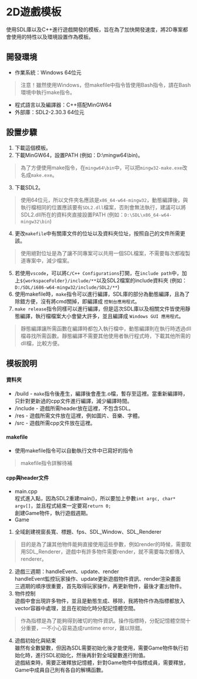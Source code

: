 # 2D遊戲模板

使用SDL庫以及C++進行遊戲開發的模板，旨在為了加快開發速度，將2D專案都會使用的特性以及環境設置作為模板。

## 開發環境

- 作業系統：Windows 64位元
> 注意！雖然使用Windows，但makefile中指令皆使用Bash指令，請在Bash環境中執行make指令。
- 程式語言以及編譯器：C++搭配MinGW64
- 外部庫：SDL2-2.30.3 64位元

## 設置步驟

1. 下載這個模板。
2. 下載MinGW64，設置PATH (例如：D:\mingw64\bin)。
> 為了方便使用make指令，在`mingw64\bin`中，可以把`mingw32-make.exe`改名成`make.exe`。
3. 下載SDL2。
> 使用64位元，所以文件夾名應該是`x86_64-w64-mingw32`，動態編譯後，與執行檔相同的位置應該要有`SDL2.dll`檔案，否則會無法執行，建議可以將SDL2.dll所在的資料夾直接設置PATH (例如：`D:\SDL\x86_64-w64-mingw32\bin`)
4. 更改`makefile`中有關庫文件的位址以及資料夾位址，按照自己的文件所需更該。
> 使用絕對位址是為了讓不同專案可以共用一個SDL檔案，不需要每次都複製道專案中，減少檔案。
5. 若使用`vscode`，可以將`C/C++ Configurations`打開，在`include path`中，加上`${workspaceFolder}/include/**`以及SDL2檔案的include資料夾 (例如：`D:/SDL/i686-w64-mingw32/include/SDL2/**`)
6. 使用makefile時，`make`指令可以進行編譯，SDL庫的部分為動態編譯，且為了除錯方便，沒有將cmd關掉，即編譯成 `控制台應用程式`。
7. `make release`指令同樣可以進行編譯，但是這次SDL庫以及相關文件皆使用靜態編譯，執行檔檔案大小會變大許多，並且編譯成 `Windows GUI 應用程式`。
> 靜態編譯讓所需函數在編譯時都包入執行檔中，動態編譯則在執行時透過dll檔尋找所需函數。靜態編譯不需要其他使用者執行程式時，下載其他所需的dll檔，比較方便。

## 模板說明

#### 資料夾

- /build - `make`指令後產生，編譯後會產生.o檔，暫存至這裡。當重新編譯時，只針對更新過的cpp文件進行編譯，減少編譯時間。
- /include - 遊戲所需header放在這裡，不包含SDL。
- /res - 遊戲所需文件放在這裡，例如圖片、音樂、字體。
- /src - 遊戲所需cpp文件放在這裡。

#### makefile

- 使用makefile指令可以自動執行文件中已寫好的指令
> makefile指令詳解待補

#### cpp與header文件

- main.cpp  
程式進入點，因為SDL2重建main()，所以要加上參數`int argc, char* argv[]`，並且程式結束一定要寫`return 0;`  
創建Game物件，執行遊戲週期。
- Game
1. 全域創建視窗長寬、標題、fps、SDL_Window、SDL_Renderer  
> 目的是為了讓其他物件能夠直接使用這些參數，例如render的時候，需要取用SDL_Renderer，遊戲中有許多物件需要render，就不需要每次都傳入renderer。
2. 遊戲三週期：handleEvent、update、render  
handleEvent監控玩家操作、update更新遊戲物件資訊、render渲染畫面  
三週期的順序很重要，首先取得玩家操作，再更新物件，最後才畫出物件。
3. 物件控制  
遊戲中會出現許多物件，並且是動態生成、移除，我將物件作為指標都放入vector容器中處理，並且在初始化時分配記憶體空間。
> 作為指標是為了能夠得到確切的物件資訊。操作指標時，分配記憶體空間十分重要，一不小心容易造成runtime error，難以除錯。
4. 遊戲初始化與結束  
雖然有全數變數，但因為SDL需要初始化後才能使用，需要Game物件執行初始化時，進行SDL初始化，然後再針對全域變數進行附值。  
遊戲結束時，需要正確釋放記憶體，針對Game物件中指標成員，需要釋放，Game中成員自己則有各自的解構函數。
